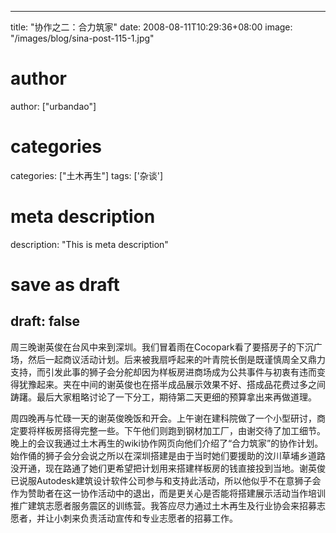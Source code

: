 
---
title: "协作之二：合力筑家"
date: 2008-08-11T10:29:36+08:00
image: "/images/blog/sina-post-115-1.jpg"
# author
author: ["urbandao"]
# categories
categories: ["土木再生"]
tags: ['杂谈']
# meta description
description: "This is meta description"
# save as draft
draft: false
---

周三晚谢英俊在台风中来到深圳。我们冒着雨在Cocopark看了要搭房子的下沉广场，然后一起商议活动计划。后来被我扇呼起来的叶青院长倒是既谨慎周全又鼎力支持，而引发此事的狮子会分舵却因为样板房进商场成为公共事件与初衷有违而变得犹豫起来。夹在中间的谢英俊也在搭半成品展示效果不好、搭成品花费过多之间踌躇。最后大家粗略讨论了一下分工，期待第二天更细的预算拿出来再做道理。

周四晚再与忙碌一天的谢英俊晚饭和开会。上午谢在建科院做了一个小型研讨，商定要将样板房搭得完整一些。下午他们则跑到钢材加工厂，由谢交待了加工细节。晚上的会议我通过土木再生的wiki协作网页向他们介绍了“合力筑家”的协作计划。始作俑的狮子会分会说之所以在深圳搭建是由于当时她们要援助的汶川草埔乡道路没开通，现在路通了她们更希望把计划用来搭建样板房的钱直接投到当地。谢英俊已说服Autodesk建筑设计软件公司参与和支持此活动，所以他似乎不在意狮子会作为赞助者在这一协作活动中的退出，而是更关心是否能将搭建展示活动当作培训推广建筑志愿者服务震区的训练营。我答应尽力通过土木再生及行业协会来招募志愿者，并让小刺来负责活动宣传和专业志愿者的招募工作。
